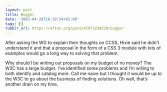 ```yaml
---
layout: post
title: Bugger
date: '2003-04-28T16:39:54+01:00'
tags: []
tumblr_url: https://aftnn.org/post/47973230228/bugger
---
```

<p>After asking the WG to explain their thoughts on CCSS, Hixie said he didn&rsquo;t understand it and that a proposal in the form of a CSS 3 module with lots of examples would go a long way to solving that problem.</p>
<p>Why should I be writing out proposals on my budget of no money? The W3C has a large budget. I&rsquo;ve identified some problems and I&rsquo;m willing to both identify and catalog more. Call me naive but I thought it would be up to the W3C to go about the business of finding solutions. Oh well, that&rsquo;s another drain on my time.</p>
